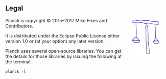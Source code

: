 ## Legal

<img width="100" align="right" style="margin: 0ex 1em" src="img/legal.jpg">
Planck is copyright © 2015–2017 Mike Fikes and Contributors.

It is distributed under the Eclipse Public License either version 1.0 or (at your option) any later version.

Planck uses several open-source libraries. You can get the details for those libraries by issuing the following at the terminal:

```
planck -l
```

